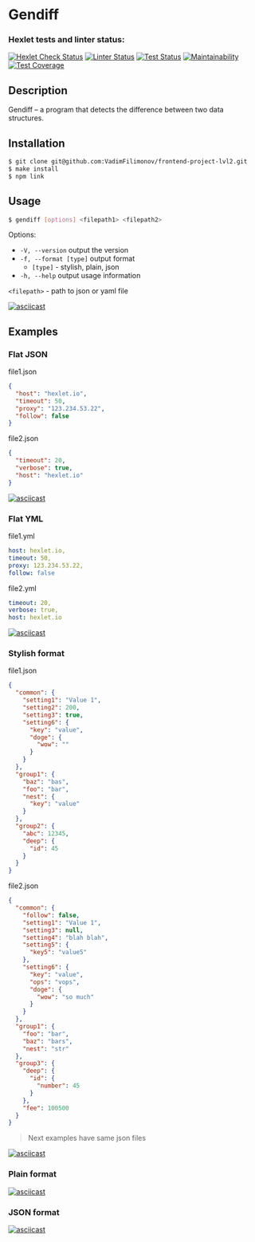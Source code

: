 # Gendiff

### Hexlet tests and linter status:
[![Hexlet Check Status](https://github.com/VadimFilimonov/frontend-project-lvl2/workflows/hexlet-check/badge.svg)](https://github.com/VadimFilimonov/frontend-project-lvl2/actions/workflows/hexlet-check.yml)
[![Linter Status](https://github.com/VadimFilimonov/frontend-project-lvl2/workflows/linter/badge.svg)](https://github.com/VadimFilimonov/frontend-project-lvl2/actions/workflows/linter.yml)
[![Test Status](https://github.com/VadimFilimonov/frontend-project-lvl2/workflows/test/badge.svg)](https://github.com/VadimFilimonov/frontend-project-lvl2/actions/workflows/test.yml)
[![Maintainability](https://api.codeclimate.com/v1/badges/097dfbb42f2c28291578/maintainability)](https://codeclimate.com/github/VadimFilimonov/frontend-project-lvl2/maintainability)
[![Test Coverage](https://api.codeclimate.com/v1/badges/097dfbb42f2c28291578/test_coverage)](https://codeclimate.com/github/VadimFilimonov/frontend-project-lvl2/test_coverage)

## Description

Gendiff – a program that detects the difference between two data structures.

## Installation

```sh
$ git clone git@github.com:VadimFilimonov/frontend-project-lvl2.git
$ make install
$ npm link
```

## Usage

```sh
$ gendiff [options] <filepath1> <filepath2>
```

Options:
- `-V, --version` output the version
- `-f, --format [type]` output format
  - `[type]` - stylish, plain, json
- `-h, --help` output usage information

`<filepath>` - path to json or yaml file

[![asciicast](https://asciinema.org/a/SHE7Fbi3crc3PSSzjcAYV4kx3.svg)](https://asciinema.org/a/SHE7Fbi3crc3PSSzjcAYV4kx3)

## Examples

### Flat JSON

file1.json

```json
{
  "host": "hexlet.io",
  "timeout": 50,
  "proxy": "123.234.53.22",
  "follow": false
}
```

file2.json

```json
{
  "timeout": 20,
  "verbose": true,
  "host": "hexlet.io"
}
```

[![asciicast](https://asciinema.org/a/2qiRWpoKwv7fqI8epcvUt3OJR.svg)](https://asciinema.org/a/2qiRWpoKwv7fqI8epcvUt3OJR)

### Flat YML

file1.yml

```yml
host: hexlet.io,
timeout: 50,
proxy: 123.234.53.22,
follow: false
```

file2.yml

```yml
timeout: 20,
verbose: true,
host: hexlet.io
```

[![asciicast](https://asciinema.org/a/ZjiA9JK95r52QoteQAM6VZmYN.svg)](https://asciinema.org/a/ZjiA9JK95r52QoteQAM6VZmYN)

### Stylish format

file1.json

```json
{
  "common": {
    "setting1": "Value 1",
    "setting2": 200,
    "setting3": true,
    "setting6": {
      "key": "value",
      "doge": {
        "wow": ""
      }
    }
  },
  "group1": {
    "baz": "bas",
    "foo": "bar",
    "nest": {
      "key": "value"
    }
  },
  "group2": {
    "abc": 12345,
    "deep": {
      "id": 45
    }
  }
}
```

file2.json

```json
{
  "common": {
    "follow": false,
    "setting1": "Value 1",
    "setting3": null,
    "setting4": "blah blah",
    "setting5": {
      "key5": "value5"
    },
    "setting6": {
      "key": "value",
      "ops": "vops",
      "doge": {
        "wow": "so much"
      }
    }
  },
  "group1": {
    "foo": "bar",
    "baz": "bars",
    "nest": "str"
  },
  "group3": {
    "deep": {
      "id": {
        "number": 45
      }
    },
    "fee": 100500
  }
}
```

> Next examples have same json files

[![asciicast](https://asciinema.org/a/C73uM0p5AKiIpzlOqamFWlIfO.svg)](https://asciinema.org/a/C73uM0p5AKiIpzlOqamFWlIfO)

### Plain format

[![asciicast](https://asciinema.org/a/FRgMaymu03Dm6BiS8zOWYGJVH.svg)](https://asciinema.org/a/FRgMaymu03Dm6BiS8zOWYGJVH)

### JSON format

[![asciicast](https://asciinema.org/a/dpFO8fxrrA72T1aswCnTz5UhD.svg)](https://asciinema.org/a/dpFO8fxrrA72T1aswCnTz5UhD)
